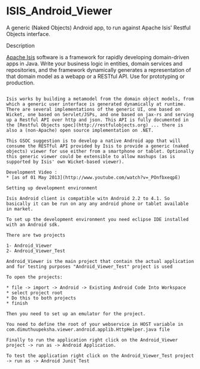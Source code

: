 ISIS_Android_Viewer
===================
A generic (Naked Objects) Android app, to run against Apache Isis' Restful Objects interface.

Description

[Apache Isis](http://isis.apache.org) software is a framework for rapidly developing domain-driven apps in Java. Write your business logic in entities, domain services and repositories, and the framework dynamically generates a representation of that domain model as a webapp or a RESTful API. Use for prototyping or production. 

~~~ 

Isis works by building a metamodel from the domain object models, from which a generic user interface is generated dynamically at runtime. There are several implementations of the generic UI, one based on Wicket, one based on Servlet/JSPs, and one based on jax-rs and serving up a Restful API over http and json. This API is fully documented in the [Restful Objects spec](http://restfulobjects.org) ... there is also a (non-Apache) open source implementation on .NET. 

This GSOC suggestion is to develop a native Android app that will consume the RESTful API provided by Isis to provide a generic (naked objects) viewer for use either from a smartphone or tablet. Optionally this generic viewer could be extensible to allow mashups (as is supported by Isis' own Wicket-based viewer).

Development Video : 
* [as of 01 May 2013](http://www.youtube.com/watch?v=_POnfbxeqpE)

Setting up development environment

Isis Android client is compatible witn Android 2.2 to 4.1. So basically it can be run on any any android phone or tablet available in market.

To set up the development environment you need eclipse IDE installed with an Android sdk.

There are two projects

1- Android_Viewer
2- Android_Viewer_Test

Android_Viewer is the main project that contain the actual application and for testing purposes "Android_Viewer_Test" project is used 

To open the projects:

* file -> import -> Android -> Existing Android Code Into Workspace
* select project root
* Do this to both projects
* finish

Then you need to set up an emulator for the project.

You need to define the root of your webservice in HOST variable in com.dimuthuupeksha.viewer.android.applib.HttpHelper.java file

Finally to run the application right click on the Android_Viewer project -> run as -> Android Application.

To test the application right click on the Android_Viewer_Test project -> run as -> Android Junit Test

